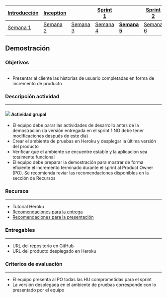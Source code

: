 | [Introducción](https://avargas20.github.io/MISW-Procesos/semanas/introduccion/semana1/semana1) | [Inception](https://avargas20.github.io/MISW-Procesos/semanas/inception/inception) |   | [Sprint 1](https://avargas20.github.io/MISW-Procesos/semanas/sprint1/sprint1) |   | [Sprint 2](https://avargas20.github.io/MISW-Procesos/semanas/sprint2/sprint2) |   | [Cierre]() |
|--------------|-----------|---|----------|---|----------|---|--------|
| [Semana 1](https://avargas20.github.io/MISW-Procesos/semanas/introduccion/semana1/semana1)            | [Semana 2](https://avargas20.github.io/MISW-Procesos/semanas/inception/semana2/semana2)         | [Semana 3](https://avargas20.github.io/MISW-Procesos/semanas/inception/semana3/semana3) | [Semana 4](https://avargas20.github.io/MISW-Procesos/semanas/sprint1/semana4/semana4) | **[Semana 5](https://avargas20.github.io/MISW-Procesos/semanas/sprint1/semana5/semana5)** | [Semana 6](https://avargas20.github.io/MISW-Procesos/semanas/sprint2/semana6/semana6) | [Semana 7](https://avargas20.github.io/MISW-Procesos/semanas/sprint1/semana7/semana7) | Semana 8      |

## Demostración

### Objetivos

---
* Presentar al cliente las historias de usuario completadas en forma de incremento de producto


### Descripción actividad

---

#### ![](./../../assets/images/grupo.png) Actividad grupal

* El equipo debe parar las actividades de desarrollo antes de la demostración (la versión entregada en el sprint 1 NO debe tener modificaciones después de este día)
* Crear el ambiente de pruebas en Heroku y desplegar la última versión del producto
* Verificar que el ambiente se encuentre estable y la aplicación sea totalmente funcional
* El equipo debe preparar la demostración para mostrar de forma eficiente el incremento terminado durante el sprint al Product Owner (PO). Se recomienda reviar las recomendaciones disponibles en la sección de Recursos


### Recursos

---

* Tutorial Heroku
* [Recomendaciones para la entrega](https://avargas20.github.io/MISW-Procesos/semanas/sprint1/semana5/s5_recomendaciones)
* [Recomendaciones para la presentación](https://avargas20.github.io/MISW-Procesos/semanas/sprint1/semana5/s5_recomendaciones_demo)


### Entregables

---
* URL del repositorio en GitHub
* URL del producto desplegado en Heroku

### Criterios de evaluación

---
* El equipo presenta al PO todas las HU comprometidas para el sprint
* La versión desplegada en el ambiente de pruebas corresponde con lo presentado por el equipo


